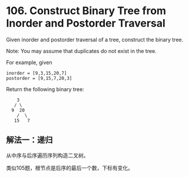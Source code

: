 # 106. Construct Binary Tree from Inorder and Postorder Traversal

Given inorder and postorder traversal of a tree, construct the binary tree.

Note:
You may assume that duplicates do not exist in the tree.

For example, given
```
inorder = [9,3,15,20,7]
postorder = [9,15,7,20,3]
```
Return the following binary tree:
```
    3
   / \
  9  20
    /  \
   15   7
```
## 解法一：递归
	
从中序与后序遍历序列构造二叉树。

类似105题，根节点是后序的最后一个数，下标有变化。


